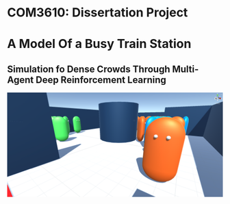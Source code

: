 # COM3610: Dissertation Project
# A Model Of a Busy Train Station
## Simulation fo Dense Crowds Through Multi-Agent Deep Reinforcement Learning
<img src="./assets/Screenshot 2021-05-14 at 09.53.42.png" align="middle" width="3000"/>
